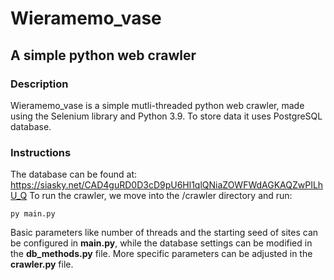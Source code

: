 # Wieramemo_vase
## A simple python web crawler

### Description
Wieramemo_vase is a simple mutli-threaded python web crawler, made using the Selenium library and Python 3.9. To store data it uses PostgreSQL database.

### Instructions
The database can be found at: https://siasky.net/CAD4guRD0D3cD9pU6Hl1qlQNiaZOWFWdAGKAQZwPILhU_Q
To run the crawler, we move into the /crawler directory and run:

`py main.py`

Basic parameters like number of threads and the starting seed of sites can be configured in **main.py**, while the database settings can be modified in the **db_methods.py** file.
More specific parameters can be adjusted in the **crawler.py** file.
